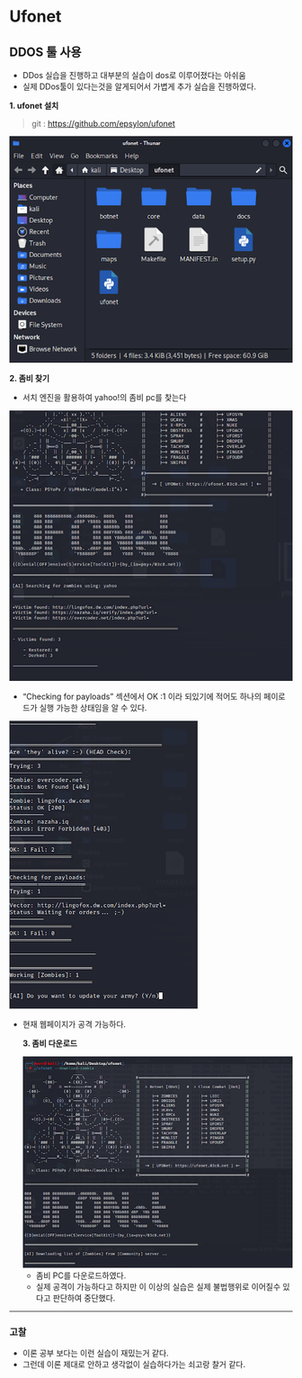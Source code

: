 # Ufonet 

## DDOS 툴 사용

- DDos 실습을 진행하고 대부분의 실습이 dos로 이루어졌다는 아쉬움
- 실제 DDos툴이 있다는것을 알게되어서 가볍게 추가 실습을 진행하였다.


**1. ufonet 설치**

  >git : https://github.com/epsylon/ufonet

   <img src = "img/unnamed-70.png">

**2. 좀비 찾기**

- 서치 엔진을 활용하여 yahoo!의 좀비 pc를 찾는다

<img src = "img/unnamed-71.png">

- “Checking for payloads” 섹션에서 OK :1 이라 되있기에 적어도 하나의 페이로드가 실행 가능한 상태임을 알 수 있다.
  
<img src = "img/unnamed-72.png">

- 현재 웹페이지가 공격 가능하다.

  **3. 좀비 다운로드**

  <img src = "img/unnamed-73.png">

  - 좀비 PC를 다운로드하였다.
  - 실제 공격이 가능하다고 하지만 이 이상의 실습은 실제 불법행위로 이어질수 있다고 판단하여 중단했다.
 

---

### 고찰

- 이론 공부 보다는 이런 실습이 재밌는거 같다.
- 그런데 이론 제대로 안하고 생각없이 실습하다가는 쇠고랑 찰거 같다.
  

